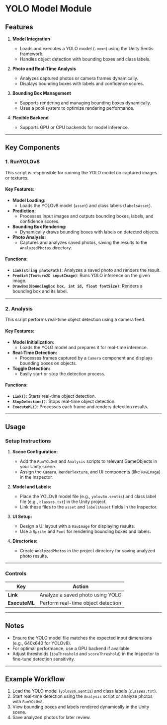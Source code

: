 # YOLO Model Module

## Features
1. **Model Integration**
   - Loads and executes a YOLO model (`.oxxn`) using the Unity Sentis framework.
   - Handles object detection with bounding boxes and class labels.

2. **Photo and Real-Time Analysis**
   - Analyzes captured photos or camera frames dynamically.
   - Displays bounding boxes with labels and confidence scores.

3. **Bounding Box Management**
   - Supports rendering and managing bounding boxes dynamically.
   - Uses a pool system to optimize rendering performance.

4. **Flexible Backend**
   - Supports GPU or CPU backends for model inference.

---

## Key Components

### 1. **RunYOLOv8**
This script is responsible for running the YOLO model on captured images or textures.

#### Key Features:
- **Model Loading:**
  - Loads the YOLOv8 model (`asset`) and class labels (`labelsAsset`).
- **Prediction:**
  - Processes input images and outputs bounding boxes, labels, and confidence scores.
- **Bounding Box Rendering:**
  - Dynamically draws bounding boxes with labels on detected objects.
- **Photo Analysis:**
  - Captures and analyzes saved photos, saving the results to the `AnalyzedPhotos` directory.

#### Functions:
- **`Link(string photoPath)`**: Analyzes a saved photo and renders the result.
- **`Predict(Texture2D inputImage)`**: Runs YOLO inference on the given image.
- **`DrawBox(BoundingBox box, int id, float fontSize)`**: Renders a bounding box and its label.

---

### 2. **Analysis**
This script performs real-time object detection using a camera feed.

#### Key Features:
- **Model Initialization:**
  - Loads the YOLO model and prepares it for real-time inference.
- **Real-Time Detection:**
  - Processes frames captured by a `Camera` component and displays bounding boxes on objects.
- **Toggle Detection:**
  - Easily start or stop the detection process.

#### Functions:
- **`Link()`**: Starts real-time object detection.
- **`StopDetection()`**: Stops real-time object detection.
- **`ExecuteML()`**: Processes each frame and renders detection results.

---

## Usage

### Setup Instructions
1. **Scene Configuration:**
   - Add the `RunYOLOv8` and `Analysis` scripts to relevant GameObjects in your Unity scene.
   - Assign the `Camera`, `RenderTexture`, and UI components (like `RawImage`) in the Inspector.

2. **Model and Labels:**
   - Place the YOLOv8 model file (e.g., `yolov8n.sentis`) and class label file (e.g., `classes.txt`) in the Unity project.
   - Link these files to the `asset` and `labelsAsset` fields in the Inspector.

3. **UI Setup:**
   - Design a UI layout with a `RawImage` for displaying results.
   - Use a `Sprite` and `Font` for rendering bounding boxes and labels.

4. **Directories:**
   - Create `AnalyzedPhotos` in the project directory for saving analyzed photo results.

---

### Controls
| Key       | Action                                |
|-----------|--------------------------------------|
| **Link**  | Analyze a saved photo using YOLO     |
| **ExecuteML** | Perform real-time object detection |

---

## Notes
- Ensure the YOLO model file matches the expected input dimensions (e.g., 640x640 for YOLOv8).
- For optimal performance, use a GPU backend if available.
- Adjust thresholds (`iouThreshold` and `scoreThreshold`) in the Inspector to fine-tune detection sensitivity.

---

## Example Workflow
1. Load the YOLO model (`yolov8n.sentis`) and class labels (`classes.txt`).
2. Start real-time detection using the `Analysis` script or analyze photos with `RunYOLOv8`.
3. View bounding boxes and labels rendered dynamically in the Unity scene.
4. Save analyzed photos for later review.

